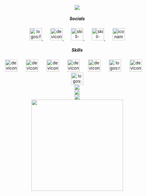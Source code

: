 <div align="center">
    <img src="https://visitcount.itsvg.in/api?id=nhimc9x&icon=8&color=10&label=&pretty=true" />
</div>
<div align="center">
    <img src="https://capsule-render.vercel.app/api?color=gradient&type=waving&section=footer&fontColor=36bcf7FF&height=120&animation=&fontSize=70&fontAlign=50&fontAlignY=50&rotate=0&stroke=&strokeWidth=0&text=V%C5%A9+V%C4%83n+Nh%E1%BB%8B&reversal=true" alt="" />
</div>
<h5 align="center">
    Socials
</h5>
<div align="center"><a href="https://www.facebook.com/nhi.vuvan.545">
    <img src="https://api.iconify.design/logos/facebook.svg" alt="logos:facebook" height="40" />
    </a>
    <img width="20" />
    <a href="https://www.linkedin.com/in/nh%E1%BB%8B-v%C5%A9-v%C4%83n-499b74307">
    <img src="https://api.iconify.design/devicon/linkedin.svg" alt="devicon:linkedin" height="40" />
    </a>
    <img width="20" />
    <a href="mailto:nhicomputer77@gmail.com">
    <img src="https://api.iconify.design/skill-icons/gmail-light.svg" alt="skill-icons:gmail-light" height="40" />
    </a>
    <img width="20" />
    <a href="https://discord.com/channels/687817231572271206/687817232054747205">
    <img src="https://api.iconify.design/skill-icons/discord.svg" alt="skill-icons:discord" height="40" />
    </a>
    <img width="20" />
    <a href="https://nhideveloper.id.vn">
    <img src="https://api.iconify.design/iconamoon/profile-fill.svg" alt="iconamoon:profile-fill" height="40" />
    </a>
</div>
<h5 align="center">
    Skills
</h5>
<div align="center"><img src="https://api.iconify.design/devicon/html5.svg" alt="devicon:html5" height="40" />
    <img width="20" />
    <img src="https://api.iconify.design/devicon/css3.svg" alt="devicon:css3" height="40" />
    <img width="20" />
    <img src="https://api.iconify.design/devicon/javascript.svg" alt="devicon:javascript" height="40" />
    <img width="20" />
    <img src="https://api.iconify.design/devicon/react.svg" alt="devicon:react" height="40" />
    <img width="20" />
    <img src="https://api.iconify.design/devicon/nodejs.svg" alt="devicon:nodejs" height="40" />
    <img width="20" />
    <img src="https://api.iconify.design/logos/redux.svg" alt="logos:redux" height="40" />
    <img width="20" />
    <img src="https://api.iconify.design/devicon/tailwindcss.svg" alt="devicon:tailwindcss" height="40" />
    <img width="20" />
    <img src="https://api.iconify.design/logos/material-ui.svg" alt="logos:material-ui" height="40" />
</div>
<div align="center">
    <img src="https://github-readme-stats.vercel.app/api?username=nhimc9x&theme=tokyonight&hide_border=true&show_icons=true&hide_title=false&disable_animations=false&hide_rank=false&rank_icon=github&hide=&show=&locale=EN" />
</div>
<div align="center">
    <img src="https://github-trophies.vercel.app?username=nhimc9x&theme=tokyonight&title=MultiLanguage%2CLongTimeUser%2CNewUser%2CStars%2CFollowers%2CCommits%2CRepositories%2CIssues%2CPullRequest%2CAchieveSuperRank%2CAncientUser%2COrganizations&no-frame=true" />        
</div>
<div align="center">
    <img src="https://github-profile-summary-cards.vercel.app/api/cards/profile-details?username=nhimc9x&theme=tokyonight" />
</div>
<div align="center">
      <img src="https://quotes-github-readme.vercel.app/api?theme=tokyonight&border=true&type=horizontal" alt="" />
</div>
<div align="center">
    <img src="https://img.randme.me" width="300" />
</div>